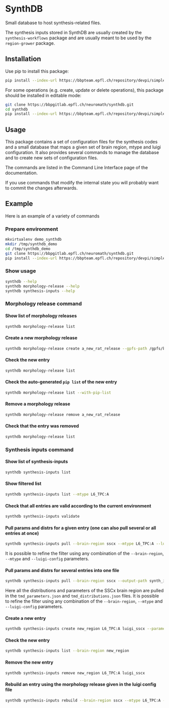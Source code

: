 # SynthDB

Small database to host synthesis-related files.

The synthesis inputs stored in SynthDB are usually created by the ``synthesis-workflows`` package
and are usually meant to be used by the ``region-grower`` package.


## Installation

Use pip to install this package:

```bash
pip install --index-url https://bbpteam.epfl.ch/repository/devpi/simple synthdb
```

For some operations (e.g. create, update or delete operations), this package should be installed in editable mode:
```bash
git clone https://bbpgitlab.epfl.ch/neuromath/synthdb.git
cd synthdb
pip install --index-url https://bbpteam.epfl.ch/repository/devpi/simple -e .
```

## Usage

This package contains a set of configuration files for the synthesis codes and a small database that
maps a given set of brain region, mtype and luigi configuration. It also provides several commands
to manage the database and to create new sets of configuration files.

The commands are listed in the Command Line Interface page of the documentation.

If you use commands that modify the internal state you will probably want to commit the changes afterwards.

## Example

Here is an example of a variety of commands

### Prepare environment

```bash
mkvirtualenv demo_synthdb
mkdir /tmp/synthdb_demo
cd /tmp/synthdb_demo
git clone https://bbpgitlab.epfl.ch/neuromath/synthdb.git
pip install --index-url https://bbpteam.epfl.ch/repository/devpi/simple -e ./synthdb
```

### Show usage
```bash
synthdb --help
synthdb morphology-release --help
synthdb synthesis-inputs --help
```

### Morphology release command

#### Show list of morphology releases
```bash
synthdb morphology-release list
```

#### Create a new morphology release
```bash
synthdb morphology-release create a_new_rat_release --gpfs-path /gpfs/bbp.cscs.ch/project/proj81/scratch/mmb_morphology_releases/rat_release
```

#### Check the new entry
```bash
synthdb morphology-release list
```

#### Check the auto-generated `pip list` of the new entry
```bash
synthdb morphology-release list --with-pip-list
```

#### Remove a morphology release
```bash
synthdb morphology-release remove a_new_rat_release
```

#### Check that the entry was removed
```bash
synthdb morphology-release list
```

### Synthesis inputs command

#### Show list of synthesis-inputs
```bash
synthdb synthesis-inputs list
```

#### Show filtered list
```bash
synthdb synthesis-inputs list --mtype L6_TPC:A
```

#### Check that all entries are valid according to the current environment
```bash
synthdb synthesis-inputs validate
```

#### Pull params and distrs for a given entry (one can also pull several or all entries at once)
```bash
synthdb synthesis-inputs pull --brain-region sscx --mtype L6_TPC:A --luigi-config luigi_sscx --output-path synth_inputs
```
It is possible to refine the filter using any combination of the ``--brain-region``, ``--mtype`` and ``--luigi-config`` parameters.

#### Pull params and distrs for several entries into one file
```bash
synthdb synthesis-inputs pull --brain-region sscx --output-path synth_inputs_sscx --concatenate
```
Here all the distributions and parameters of the SSCx brain region are pulled in the ``tmd_parameters.json`` and ``tmd_distributions.json`` files.
It is possible to refine the filter using any combination of the ``--brain-region``, ``--mtype`` and ``--luigi-config`` parameters.

#### Create a new entry
```bash
synthdb synthesis-inputs create new_region L6_TPC:A luigi_sscx --parameters-path tmd_parameters_luigi_sscx_sscx_L6_TPC:A.json --distributions-path tmd_distributions_luigi_sscx_sscx_L6_TPC:A.json
```

#### Check the new entry
```bash
synthdb synthesis-inputs list --brain-region new_region
```

#### Remove the new entry
```bash
synthdb synthesis-inputs remove new_region L6_TPC:A luigi_sscx
```

#### Rebuild an entry using the morphology release given in the luigi config file
```bash
synthdb synthesis-inputs rebuild --brain-region sscx --mtype L6_TPC:A --luigi-config luigi_sscx
```

